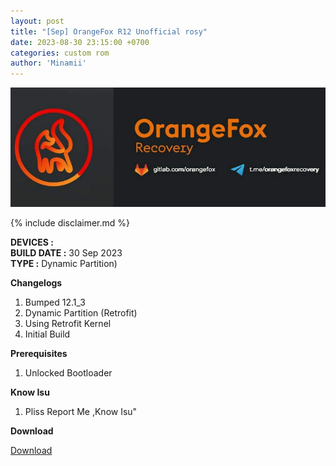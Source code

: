 ```yaml
---
layout: post
title: "[Sep] OrangeFox R12 Unofficial rosy"
date: 2023-08-30 23:15:00 +0700
categories: custom rom
author: 'Minamii'
---
```

![Exthm Banner](/assets/images/banner/Ofox.jpg)

{% include disclaimer.md %}

**DEVICES :** <br>
**BUILD DATE :** 30 Sep 2023<br>
**TYPE :** Dynamic Partition)

**Changelogs**
<ol>
    <li>Bumped 12.1_3</li>
    <li>Dynamic Partition (Retrofit)</li>
    <li>Using Retrofit Kernel </li>
    <li>Initial Build</li>
</ol>

**Prerequisites**
<ol>
    <li>Unlocked Bootloader</li>
</ol>

**Know Isu**
<ol>
    <li>Pliss Report Me ,Know Isu"</li>
</ol>

**Download**

[Download](https://drive.google.com/file/d/1K6i0q0J84LsrPGMk9D3xN-AAV--FwYmk/view?usp=sharing)




